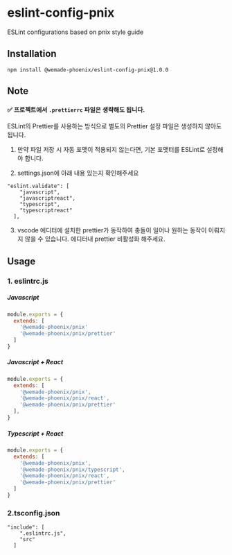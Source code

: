 # eslint-config-pnix

ESLint configurations based on pnix style guide

## Installation
```
npm install @wemade-phoenix/eslint-config-pnix@1.0.0
```

## Note
#### ✅ 프로젝트에서 `.prettierrc` 파일은 생략해도 됩니다.
ESLint의 Prettier를 사용하는 방식으로 별도의 Prettier 설정 파일은 생성하지 않아도 됩니다.

1. 만약 파일 저장 시 자동 포맷이 적용되지 않는다면, 기본 포맷터를 ESLint로 설정해야 합니다.

2. settings.json에 아래 내용 있는지 확인해주세요

```
"eslint.validate": [
    "javascript",
    "javascriptreact",
    "typescript",
    "typescriptreact"
  ],
```
3. vscode 에디터에 설치한 prettier가 동작하여 충돌이 일어나 원하는 동작이 이뤄지지 않을 수 있습니다. 에디터내 prettier 비활성화 해주세요.

## Usage
### 1. eslintrc.js

##### Javascript
```javascript
module.exports = {
  extends: [
    '@wemade-phoenix/pnix'
    '@wemade-phoenix/pnix/prettier'
  ]
}
```

##### Javascript + React
```js
module.exports = {
  extends: [
    '@wemade-phoenix/pnix',
    '@wemade-phoenix/pnix/react',
    '@wemade-phoenix/pnix/prettier'
  ],
}
``` 


##### Typescript + React
```javascript
module.exports = {
  extends: [
    '@wemade-phoenix/pnix',
    '@wemade-phoenix/pnix/typescript',
    '@wemade-phoenix/pnix/react',
    '@wemade-phoenix/pnix/prettier'
  ]
}
```
### 2.tsconfig.json
```
"include": [
    ".eslintrc.js",
    "src"
  ]
  ```
  



